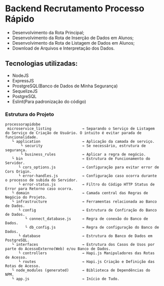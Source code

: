 # Backend Recrutamento Processo Rápido

- Desenvolvimento da Rota Principal;
- Desenvolvimento da Rota de Inserção de Dados em Alunos;
- Desenvolvimento da Rota de Listagem de Dados em Alunos;
- Download de Arquivos e Interpretação dos Dados.

## Tecnologias utilizadas:

- NodeJS
- ExpressJS
- ProstgreSQL(Banco de Dados de Minha Segurança)
- SequelizeJS
- PostgreSQL
- Eslint(Para padronização do código)

### Estrutura do Projeto

```
processorapidobe 
 microservice_listing              → Separando o Serviço de Listagem do Serviço de Criação de Usuário. O intuito é evitar parada de funcionalidade.
   └ application                   → Aplicação da camada de serviço.
       └ security                  → Se necessário, estrutura de segurança.
       └ business_rules            → Aplicar a regra de negócio.
   └ bin                           → Estrutura de Funcionamento do Servidor.
      └ cors_options.js            → Configuração para evitar error de Cors Origin.
      └ error-handles.js           → Configuração caso ocorra durante o processo de subida do Servidor.
      └ error-status.js            → Filtro do Código HTTP Status de Error para Retorno caso ocorra.                     
   └ domain                        → Camada central das Regras de Negócio do Projeto. 
   └ infrastructure                → Ferramentas relacionada ao Banco de Dados.
      └ config                     → Estrutura de Confiração do Banco de Dados.
         └ connect_database.js     → Regra de conexão do Banco de Dados.
         └ db_config.js            → Regra de configuração do Banco de Dados.
      └ database                   → Estrutura do Banco de Dados em PostgreSQL.
   └ interfaces                    → Estrutura dos Casos de Usos por parte do AcessoExterno(Web) e/ou Banco de Dados.
      └ controllers                → Hapi.js Manipuladores das Rotas de Acesso.
      └ routes                     → Hapi.js Criação e Definição das Rotas de Acesso.
   └ node_modules (generated)      → Biblioteca de Dependências do NPM.
   └ app.js                        → Início de Tudo. 
```